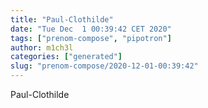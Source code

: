 ```yaml
---
title: "Paul-Clothilde"
date: "Tue Dec  1 00:39:42 CET 2020"
tags: ["prenom-compose", "pipotron"]
author: m1ch3l
categories: ["generated"]
slug: "prenom-compose/2020-12-01-00:39:42"
---
```


Paul-Clothilde
